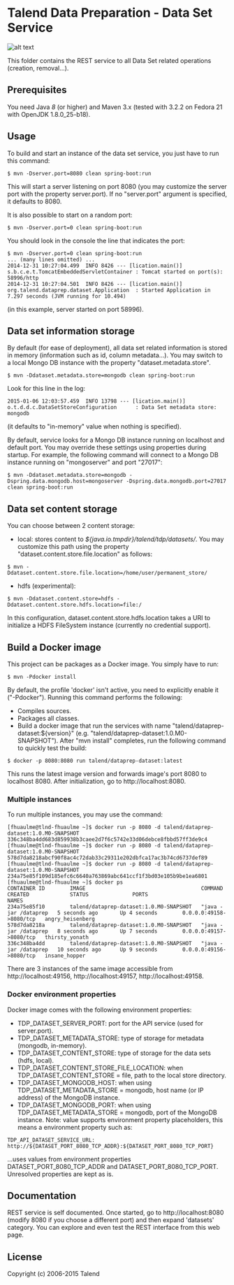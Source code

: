 # Talend Data Preparation - Data Set Service
![alt text](http://www.talend.com/sites/all/themes/talend_responsive/images/logo.png "Talend")

This folder contains the REST service to all Data Set related operations (creation, removal...).

## Prerequisites

You need Java *8* (or higher) and Maven 3.x (tested with 3.2.2 on Fedora 21 with OpenJDK 1.8.0_25-b18).

## Usage
To build and start an instance of the data set service, you just have to run this command:
```
$ mvn -Dserver.port=8080 clean spring-boot:run
```
This will start a server listening on port 8080 (you may customize the server port with the property server.port).
If no "server.port" argument is specified, it defaults to 8080.

It is also possible to start on a random port:
```
$ mvn -Dserver.port=0 clean spring-boot:run
```
You should look in the console the line that indicates the port:
```
$ mvn -Dserver.port=0 clean spring-boot:run
... (many lines omitted) ...
2014-12-31 10:27:04.499  INFO 8426 --- [lication.main()] s.b.c.e.t.TomcatEmbeddedServletContainer : Tomcat started on port(s): 58996/http
2014-12-31 10:27:04.501  INFO 8426 --- [lication.main()] org.talend.dataprep.dataset.Application  : Started Application in 7.297 seconds (JVM running for 10.494)
```
(in this example, server started on port 58996).

## Data set information storage

By default (for ease of deployment), all data set related information is stored in memory (information such as id, column metadata...).
You may switch to a local Mongo DB instance with the property "dataset.metadata.store".
```
$ mvn -Ddataset.metadata.store=mongodb clean spring-boot:run
```
Look for this line in the log:
```
2015-01-06 12:03:57.459  INFO 13798 --- [lication.main()] o.t.d.d.c.DataSetStoreConfiguration      : Data Set metadata store: mongodb
```
(it defaults to "in-memory" value when nothing is specified).

By default, service looks for a Mongo DB instance running on localhost and default port. You may override these settings using properties
during startup. For example, the following command will connect to a Mongo DB instance running on "mongoserver" and port "27017":
```
$ mvn -Ddataset.metadata.store=mongodb -Dspring.data.mongodb.host=mongoserver -Dspring.data.mongodb.port=27017 clean spring-boot:run
```

## Data set content storage

You can choose between 2 content storage:
* local: stores content to <i>${java.io.tmpdir}/talend/tdp/datasets/</i>. You may customize this path using the property "dataset.content.store.file.location" as follows:
```
$ mvn -Ddataset.content.store.file.location=/home/user/permanent_store/
```
* hdfs (experimental):
```
$ mvn -Ddataset.content.store=hdfs -Ddataset.content.store.hdfs.location=file:/
```
In this configuration, dataset.content.store.hdfs.location takes a URI to initialize a HDFS FileSystem instance (currently no credential support).

## Build a Docker image
This project can be packages as a Docker image. You simply have to run:
```
$ mvn -Pdocker install
```
By default, the profile 'docker' isn't active, you need to explicitly enable it ("-Pdocker"). Running this command performs the following:
* Compiles sources.
* Packages all classes.
* Build a docker image that run the services with name "talend/dataprep-dataset:${version}" (e.g. "talend/dataprep-dataset:1.0.M0-SNAPSHOT").
After "mvn install" completes, run the following command to quickly test the build:
```
$ docker -p 8080:8080 run talend/dataprep-dataset:latest
```
This runs the latest image version and forwards image's port 8080 to localhost 8080. After initialization, go to http://localhost:8080.

### Multiple instances
To run multiple instances, you may use the command:
```
[fhuaulme@tlnd-fhuaulme ~]$ docker run -p 8080 -d talend/dataprep-dataset:1.0.M0-SNAPSHOT
336c348ba4dd683d859938b3caee2d7f6c5742e33d06debce8fbbd57ff3de9c4
[fhuaulme@tlnd-fhuaulme ~]$ docker run -p 8080 -d talend/dataprep-dataset:1.0.M0-SNAPSHOT
578d7da8218abcf90f8ac4c72dab33c29311e202dbfca17ac3b74cd6737def89
[fhuaulme@tlnd-fhuaulme ~]$ docker run -p 8080 -d talend/dataprep-dataset:1.0.M0-SNAPSHOT
234a75e85f109d185efc6c6640a763869abc641ccf1f3bd03e105b9be1ea6801
[fhuaulme@tlnd-fhuaulme ~]$ docker ps
CONTAINER ID        IMAGE                                     COMMAND                CREATED             STATUS              PORTS                     NAMES
234a75e85f10        talend/dataprep-dataset:1.0.M0-SNAPSHOT   "java -jar /dataprep   5 seconds ago       Up 4 seconds        0.0.0.0:49158->8080/tcp   angry_heisenberg
578d7da8218a        talend/dataprep-dataset:1.0.M0-SNAPSHOT   "java -jar /dataprep   8 seconds ago       Up 7 seconds        0.0.0.0:49157->8080/tcp   thirsty_yonath
336c348ba4dd        talend/dataprep-dataset:1.0.M0-SNAPSHOT   "java -jar /dataprep   10 seconds ago      Up 9 seconds        0.0.0.0:49156->8080/tcp   insane_hopper
```
There are 3 instances of the same image accessible from http://localhost:49156, http://localhost:49157, http://localhost:49158.

### Docker environment properties

Docker image comes with the following environment properties:
* TDP_DATASET_SERVER_PORT: port for the API service (used for server.port).
* TDP_DATASET_METADATA_STORE: type of storage for metadata (mongodb, in-memory).
* TDP_DATASET_CONTENT_STORE: type of storage for the data sets (hdfs, local).
* TDP_DATASET_CONTENT_STORE_FILE_LOCATION: when TDP_DATASET_CONTENT_STORE = file, path to the local store directory.
* TDP_DATASET_MONGODB_HOST: when using TDP_DATASET_METADATA_STORE = mongodb, host name (or IP address) of the MongoDB instance.
* TDP_DATASET_MONGODB_PORT: when using TDP_DATASET_METADATA_STORE = mongodb, port of the MongoDB instance.
Note: value supports environment property placeholders, this means a environment property such as:
```
TDP_API_DATASET_SERVICE_URL: http://${DATASET_PORT_8080_TCP_ADDR}:${DATASET_PORT_8080_TCP_PORT}
```
...uses values from environment properties DATASET_PORT_8080_TCP_ADDR and DATASET_PORT_8080_TCP_PORT. Unresolved properties are kept as is.


## Documentation
REST service is self documented. Once started, go to http://localhost:8080 (modify 8080 if you choose a different port)
and then expand 'datasets' category. You can explore and even test the REST interface from this web page.

## License

Copyright (c) 2006-2015 Talend

